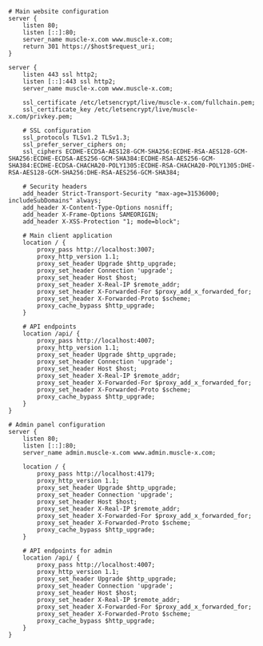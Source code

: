     # Main website configuration
    server {
        listen 80;
        listen [::]:80;
        server_name muscle-x.com www.muscle-x.com;
        return 301 https://$host$request_uri;
    }

    server {
        listen 443 ssl http2;
        listen [::]:443 ssl http2;
        server_name muscle-x.com www.muscle-x.com;

        ssl_certificate /etc/letsencrypt/live/muscle-x.com/fullchain.pem;
        ssl_certificate_key /etc/letsencrypt/live/muscle-x.com/privkey.pem;

        # SSL configuration
        ssl_protocols TLSv1.2 TLSv1.3;
        ssl_prefer_server_ciphers on;
        ssl_ciphers ECDHE-ECDSA-AES128-GCM-SHA256:ECDHE-RSA-AES128-GCM-SHA256:ECDHE-ECDSA-AES256-GCM-SHA384:ECDHE-RSA-AES256-GCM-SHA384:ECDHE-ECDSA-CHACHA20-POLY1305:ECDHE-RSA-CHACHA20-POLY1305:DHE-RSA-AES128-GCM-SHA256:DHE-RSA-AES256-GCM-SHA384;

        # Security headers
        add_header Strict-Transport-Security "max-age=31536000; includeSubDomains" always;
        add_header X-Content-Type-Options nosniff;
        add_header X-Frame-Options SAMEORIGIN;
        add_header X-XSS-Protection "1; mode=block";

        # Main client application
        location / {
            proxy_pass http://localhost:3007;
            proxy_http_version 1.1;
            proxy_set_header Upgrade $http_upgrade;
            proxy_set_header Connection 'upgrade';
            proxy_set_header Host $host;
            proxy_set_header X-Real-IP $remote_addr;
            proxy_set_header X-Forwarded-For $proxy_add_x_forwarded_for;
            proxy_set_header X-Forwarded-Proto $scheme;
            proxy_cache_bypass $http_upgrade;
        }

        # API endpoints
        location /api/ {
            proxy_pass http://localhost:4007;
            proxy_http_version 1.1;
            proxy_set_header Upgrade $http_upgrade;
            proxy_set_header Connection 'upgrade';
            proxy_set_header Host $host;
            proxy_set_header X-Real-IP $remote_addr;
            proxy_set_header X-Forwarded-For $proxy_add_x_forwarded_for;
            proxy_set_header X-Forwarded-Proto $scheme;
            proxy_cache_bypass $http_upgrade;
        }
    }

    # Admin panel configuration
    server {
        listen 80;
        listen [::]:80;
        server_name admin.muscle-x.com www.admin.muscle-x.com;

        location / {
            proxy_pass http://localhost:4179;
            proxy_http_version 1.1;
            proxy_set_header Upgrade $http_upgrade;
            proxy_set_header Connection 'upgrade';
            proxy_set_header Host $host;
            proxy_set_header X-Real-IP $remote_addr;
            proxy_set_header X-Forwarded-For $proxy_add_x_forwarded_for;
            proxy_set_header X-Forwarded-Proto $scheme;
            proxy_cache_bypass $http_upgrade;
        }

        # API endpoints for admin
        location /api/ {
            proxy_pass http://localhost:4007;
            proxy_http_version 1.1;
            proxy_set_header Upgrade $http_upgrade;
            proxy_set_header Connection 'upgrade';
            proxy_set_header Host $host;
            proxy_set_header X-Real-IP $remote_addr;
            proxy_set_header X-Forwarded-For $proxy_add_x_forwarded_for;
            proxy_set_header X-Forwarded-Proto $scheme;
            proxy_cache_bypass $http_upgrade;
        }
    }
